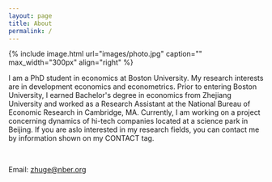 ```yaml
---
layout: page
title: About
permalink: /
---
```


{% include image.html url="images/photo.jpg" caption="" max_width="300px" align="right" %}

I am a PhD student in economics at Boston University. My research interests are in development economics and econometrics. Prior to entering Boston University, I earned Bachelor's degree in economics from Zhejiang University and worked as a Research Assistant at the National Bureau of Economic Research in Cambridge, MA. Currently, I am working on a project concerning dynamics of hi-tech companies located at a science park in Beijing. If you are aslo interested in my research fields, you can contact me by information shown on my CONTACT tag.

<br />

Email: [zhuge@nber.org]

[zhuge@nber.org]: mailto:zhuge@nber.org

<br />
